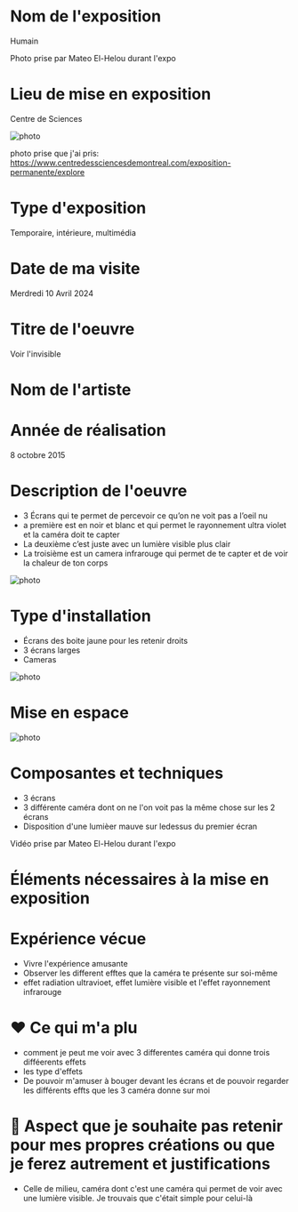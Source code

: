 # Nom de l'exposition
Humain


Photo prise par Mateo El-Helou durant l'expo


# Lieu de mise en exposition

Centre de Sciences

![photo](Media/entree.jpg)

photo prise que j'ai pris: https://www.centredessciencesdemontreal.com/exposition-permanente/explore

# Type d'exposition
Temporaire, intérieure, multimédia


# Date de ma visite
Merdredi 10 Avril 2024


# Titre de l'oeuvre
Voir l'invisible



# Nom de l'artiste


# Année de réalisation
8 octobre 2015

# Description de l'oeuvre
- 3 Écrans qui te permet de percevoir ce qu’on ne voit pas a l’oeil nu
- a première est en noir et blanc et qui permet le rayonnement ultra violet et la caméra doit te capter
- La deuxième c’est juste avec un lumière visible plus clair
- La troisième est un camera infrarouge qui permet de te capter et de voir la chaleur de ton corps

![photo](Media/ecran_multiple.jpg)

# Type d'installation

- Écrans des boite jaune pour les retenir droits
- 3 écrans larges
- Cameras

![photo](Media/lumiere_ultraviolet.jpg)


# Mise en espace
![photo](Media/mis_en_espace_3.jpg)


# Composantes et techniques
- 3 écrans
- 3 différente caméra dont on ne l'on voit pas la même chose sur les 2 écrans
- Disposition d'une lumièer mauve sur ledessus du premier écran
  



Vidéo prise par Mateo El-Helou durant l'expo



# Éléments nécessaires à la mise en exposition



# Expérience vécue

- Vivre l'expérience amusante
- Observer les different efftes que la caméra te présente sur soi-même
- effet radiation ultravioet, effet lumière visible et l'effet rayonnement infrarouge


# ❤️ Ce qui m'a plu
- comment je peut me voir avec 3 differentes caméra qui donne trois difféerents effets
- les type d'effets
- De pouvoir m'amuser à bouger devant les écrans et de pouvoir regarder les différents effts que les 3 caméra donne sur moi



# 🤔 Aspect que je souhaite pas retenir pour mes propres créations ou que je ferez autrement et justifications
- Celle de milieu, caméra dont c'est une caméra qui permet de voir avec une lumière visible. Je trouvais que c'était simple pour celui-là



